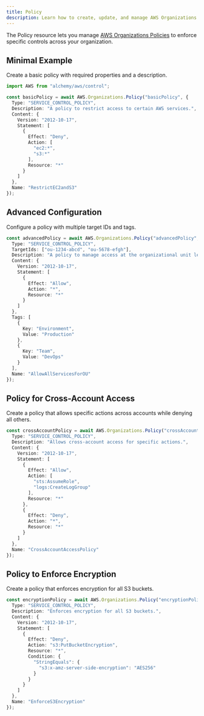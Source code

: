 ```yaml
---
title: Policy
description: Learn how to create, update, and manage AWS Organizations Policies using Alchemy Cloud Control.
---
```



The Policy resource lets you manage [AWS Organizations Policies](https://docs.aws.amazon.com/organizations/latest/userguide/) to enforce specific controls across your organization.

## Minimal Example

Create a basic policy with required properties and a description.

```ts
import AWS from "alchemy/aws/control";

const basicPolicy = await AWS.Organizations.Policy("basicPolicy", {
  Type: "SERVICE_CONTROL_POLICY",
  Description: "A policy to restrict access to certain AWS services.",
  Content: {
    Version: "2012-10-17",
    Statement: [
      {
        Effect: "Deny",
        Action: [
          "ec2:*",
          "s3:*"
        ],
        Resource: "*"
      }
    ]
  },
  Name: "RestrictEC2andS3"
});
```

## Advanced Configuration

Configure a policy with multiple target IDs and tags.

```ts
const advancedPolicy = await AWS.Organizations.Policy("advancedPolicy", {
  Type: "SERVICE_CONTROL_POLICY",
  TargetIds: ["ou-1234-abcd", "ou-5678-efgh"],
  Description: "A policy to manage access at the organizational unit level.",
  Content: {
    Version: "2012-10-17",
    Statement: [
      {
        Effect: "Allow",
        Action: "*",
        Resource: "*"
      }
    ]
  },
  Tags: [
    {
      Key: "Environment",
      Value: "Production"
    },
    {
      Key: "Team",
      Value: "DevOps"
    }
  ],
  Name: "AllowAllServicesForOU"
});
```

## Policy for Cross-Account Access

Create a policy that allows specific actions across accounts while denying all others.

```ts
const crossAccountPolicy = await AWS.Organizations.Policy("crossAccountPolicy", {
  Type: "SERVICE_CONTROL_POLICY",
  Description: "Allows cross-account access for specific actions.",
  Content: {
    Version: "2012-10-17",
    Statement: [
      {
        Effect: "Allow",
        Action: [
          "sts:AssumeRole",
          "logs:CreateLogGroup"
        ],
        Resource: "*"
      },
      {
        Effect: "Deny",
        Action: "*",
        Resource: "*"
      }
    ]
  },
  Name: "CrossAccountAccessPolicy"
});
```

## Policy to Enforce Encryption

Create a policy that enforces encryption for all S3 buckets.

```ts
const encryptionPolicy = await AWS.Organizations.Policy("encryptionPolicy", {
  Type: "SERVICE_CONTROL_POLICY",
  Description: "Enforces encryption for all S3 buckets.",
  Content: {
    Version: "2012-10-17",
    Statement: [
      {
        Effect: "Deny",
        Action: "s3:PutBucketEncryption",
        Resource: "*",
        Condition: {
          "StringEquals": {
            "s3:x-amz-server-side-encryption": "AES256"
          }
        }
      }
    ]
  },
  Name: "EnforceS3Encryption"
});
```
